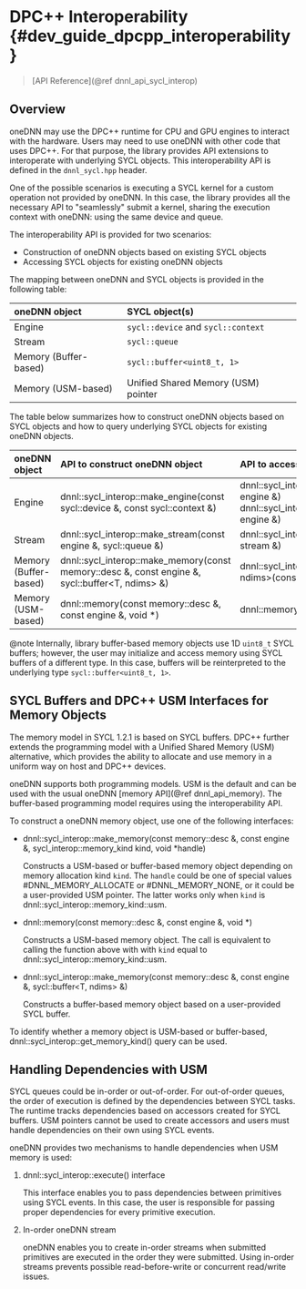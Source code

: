 DPC++ Interoperability {#dev_guide_dpcpp_interoperability}
==========================================================

> [API Reference](@ref dnnl_api_sycl_interop)

## Overview

oneDNN may use the DPC++ runtime for CPU and GPU engines to interact with the
hardware. Users may need to use oneDNN with other code that uses DPC++. For
that purpose, the library provides API extensions to interoperate with
underlying SYCL objects. This interoperability API is defined in the
`dnnl_sycl.hpp` header.

One of the possible scenarios is executing a SYCL kernel for a custom operation
not provided by oneDNN. In this case, the library provides all the necessary
API to "seamlessly" submit a kernel, sharing the execution context with oneDNN:
using the same device and queue.

The interoperability API is provided for two scenarios:
- Construction of oneDNN objects based on existing SYCL objects
- Accessing SYCL objects for existing oneDNN objects

The mapping between oneDNN and SYCL objects is provided in the following table:

| oneDNN object         | SYCL object(s)                      |
|:----------------------|:------------------------------------|
| Engine                | `sycl::device` and `sycl::context`  |
| Stream                | `sycl::queue`                       |
| Memory (Buffer-based) | `sycl::buffer<uint8_t, 1>`          |
| Memory (USM-based)    | Unified Shared Memory (USM) pointer |

The table below summarizes how to construct oneDNN objects based on SYCL objects
and how to query underlying SYCL objects for existing oneDNN objects.

| oneDNN object         | API to construct oneDNN object                                                                  | API to access SYCL object(s)                                                                        |
|:----------------------|:------------------------------------------------------------------------------------------------|:----------------------------------------------------------------------------------------------------|
| Engine                | dnnl::sycl_interop::make_engine(const sycl::device &, const sycl::context &)                    | dnnl::sycl_interop::get_device(const engine &) <br> dnnl::sycl_interop::get_context(const engine &) |
| Stream                | dnnl::sycl_interop::make_stream(const engine &, sycl::queue &)                                  | dnnl::sycl_interop::get_queue(const stream &)                                                       |
| Memory (Buffer-based) | dnnl::sycl_interop::make_memory(const memory::desc &, const engine &, sycl::buffer<T, ndims> &) | dnnl::sycl_interop::get_buffer<T, ndims>(const memory &)                                            |
| Memory (USM-based)    | dnnl::memory(const memory::desc &, const engine &, void \*)                                     | dnnl::memory::get_data_handle()                                                                     |

@note Internally, library buffer-based memory objects use 1D `uint8_t` SYCL
buffers; however, the user may initialize and access memory using SYCL buffers
of a different type. In this case, buffers will be reinterpreted to the
underlying type `sycl::buffer<uint8_t, 1>`.

## SYCL Buffers and DPC++ USM Interfaces for Memory Objects

The memory model in SYCL 1.2.1 is based on SYCL buffers. DPC++ further extends
the programming model with a Unified Shared Memory (USM) alternative, which
provides the ability to allocate and use memory in a uniform way on host and
DPC++ devices.

oneDNN supports both programming models. USM is the default and can be used
with the usual oneDNN [memory API](@ref dnnl_api_memory). The buffer-based
programming model requires using the interoperability API.

To construct a oneDNN memory object, use one of the following interfaces:

- dnnl::sycl_interop::make_memory(const memory::desc &, const engine &, sycl_interop::memory_kind kind, void \*handle)

    Constructs a USM-based or buffer-based memory object depending on memory
    allocation kind `kind`. The `handle` could be one of special values
    #DNNL_MEMORY_ALLOCATE or #DNNL_MEMORY_NONE, or it could be a user-provided
    USM pointer. The latter works only when `kind` is
    dnnl::sycl_interop::memory_kind::usm.

- dnnl::memory(const memory::desc &, const engine &, void \*)

    Constructs a USM-based memory object. The call is equivalent to calling the
    function above with with `kind` equal to
    dnnl::sycl_interop::memory_kind::usm.

- dnnl::sycl_interop::make_memory(const memory::desc &, const engine &, sycl::buffer<T, ndims> &)

    Constructs a buffer-based memory object based on a user-provided SYCL
    buffer.

To identify whether a memory object is USM-based or buffer-based,
dnnl::sycl_interop::get_memory_kind() query can be used.

## Handling Dependencies with USM

SYCL queues could be in-order or out-of-order. For out-of-order queues, the
order of execution is defined by the dependencies between SYCL tasks. The
runtime tracks dependencies based on accessors created for SYCL buffers. USM
pointers cannot be used to create accessors and users must handle dependencies
on their own using SYCL events.

oneDNN provides two mechanisms to handle dependencies when USM memory is used:

1. dnnl::sycl_interop::execute() interface

    This interface enables you to pass dependencies between primitives using
    SYCL events. In this case, the user is responsible for passing proper
    dependencies for every primitive execution.

2. In-order oneDNN stream

    oneDNN enables you to create in-order streams when submitted primitives are
    executed in the order they were submitted. Using in-order streams prevents
    possible read-before-write or concurrent read/write issues.

